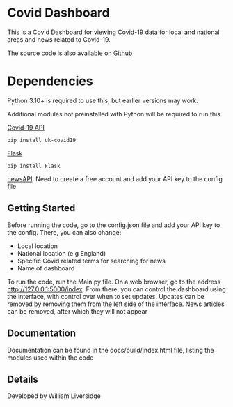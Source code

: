 ﻿# Covid Dashboard

This is a Covid Dashboard for viewing Covid-19 data for local and national areas and news related to Covid-19.

The source code is also available on [Github](https://github.com/TerraTree/CovidDashboard)

# Dependencies

Python 3.10+ is required to use this, but earlier versions may work.

Additional modules not preinstalled with Python will be required to run this.

 [Covid-19 API](https://publichealthengland.github.io/coronavirus-dashboard-api-python-sdk/)

    pip install uk-covid19

 [Flask](https://flask.palletsprojects.com/en/2.0.x/installation/)

    pip install Flask

[newsAPI](https://newsapi.org/): Need to create a free account and add your API key to the config file

## Getting Started
Before running the code, go to the config.json file and add your API key to the config. There, you can also change:

 - Local location
 - National location (e.g England)
 - Specific Covid related terms for searching for news
 - Name of dashboard

To run the code, run the Main.py file.
On a web browser, go to the address http://127.0.0.1:5000/index.
From there, you can control the dashboard using the interface, with control over when to set updates.
Updates can be removed by removing them from the left side of the interface.
News articles can be removed, after which they will not appear

## Documentation

Documentation can be found in the docs/build/index.html file, listing the modules used within the code

## Details

Developed by William Liversidge




